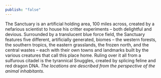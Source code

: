 ```yaml
---
publish: "false"
---
```

The Sanctuary is an artificial holding area, 100 miles across, created by a nefarious scientist to house his critter experiments – both delightful and devious. Surrounded by a translucent blue force field, the Sanctuary features five different, artificially generated, biomes – the western forests, the southern tropics, the eastern grasslands, the frozen north, and the central wastes – each with their own towns and landmarks built by the various creatures that call this place home. Ruling over it all from a sulfurous citadel is the tyrannical Snuggles, created by splicing feline and red dragon DNA. *The locations are described from the perspective of the animal inhabitants.*
